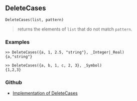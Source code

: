 ## DeleteCases

```
DeleteCases(list, pattern)
```
> returns the elements of `list` that do not match `pattern`.

### Examples
```
>> DeleteCases({a, 1, 2.5, "string"}, _Integer|_Real)
{a,"string"}
 
>> DeleteCases({a, b, 1, c, 2, 3}, _Symbol)
{1,2,3}
```
### Github
* [Implementation of DeleteCases](https://github.com/axkr/symja_android_library/blob/master/symja_android_library/matheclipse-core/src/main/java/org/matheclipse/core/builtin/ListFunctions.java#L1941) 
